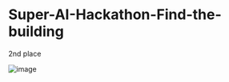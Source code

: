# Super-AI-Hackathon-Find-the-building

2nd place

![image](https://github.com/pakornds/Super-AI-Hackathon-Find-the-building/assets/73111732/10297d5e-83a4-44e7-bca4-0191e044ac13)
